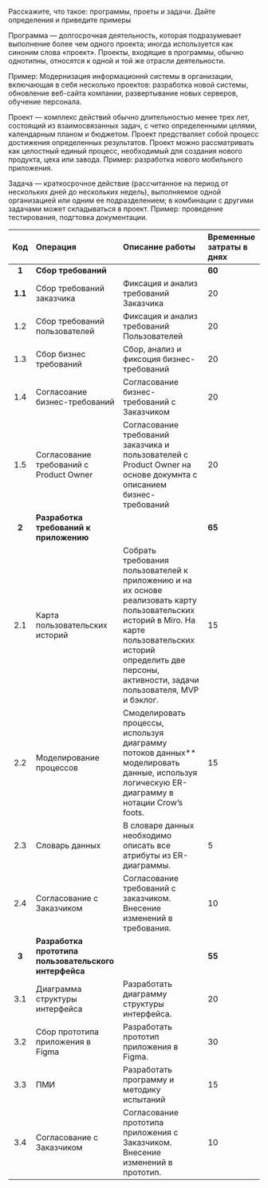 Расскажите, что такое: программы, проеты и задачи. Дайте определения и приведите примеры

Программа — долгосрочная деятельность, которая подразумевает выполнение более чем одного проекта; иногда используется как синоним слова «проект». Проекты, входящие в программы, обычно однотипны, относятся к одной и той же отрасли деятельности.

Пример: Модернизация информационнй системы в организации, включающая в себя несколько проектов: разработка новой системы, обновление веб-сайта компании, развертывание новых серверов, обучение персонала. 

Проект — комплекс действий обычно длительностью менее трех лет, состоящий из взаимосвязанных задач, с четко определенными целями, календарным планом и бюджетом.
Проект предстваляет собой процесс достижения определенных результатов. Проект можно рассматривать как целостный единый процесс, необходимый для создания нового продукта, цеха или завода.
Пример: разработка нового мобильного приложения. 
 
Задача — краткосрочное действие (рассчитанное на период от нескольких дней до нескольких недель), выполняемое одной организацией или одним ее подразделением; в 
комбинации с другими задачами может складываться в проект.
Пример:  проведение тестирования, подгтовка документации.

|**Код**|**Операция**|**Описание работы**|**Временные затраты в днях**|
| :-: | :- | :- | :- |
|**1**|**Сбор требований**||**60**|
|**1.1**|Сбор требований заказчика|Фиксация и анализ требований Заказчика|20|
|1\.2|Сбор требований пользователей|Фиксация и анализ требований Пользователей|20|
|1\.3|Сбор бизнес требований|Сбор, анализ и фиксоция бизнес-требований |20|
|1\.4|Согласоание бизнес-требований|Согласование бизнес-требований с Заказчиком |20|
|1\.5|Согласование требований с Product Owner|Согласование требований заказчика и пользователей с Product Owner на основе докумнта с описанием бизнес-требований |20|
|**2**|**Разработка требований к приложению**||**65**|
|2\.1|Карта пользовательских историй|Собрать требования пользователей к<br>приложению и на их основе реализовать карту пользовательских историй в Miro. На карте пользовательских историй определить две персоны, активности, задачи пользователя, MVP и бэклог.|15|
|2\.2|Моделирование процессов|Смоделировать процессы, используя диаграмму потоков данных** моделировать данные, используя логическую ER-диаграмму в нотации Crow’s foots.|15|
|2\.3|Словарь данных|В словаре данных необходимо описать все атрибуты из ER-диаграммы.|5|
|2\.4|Согласование с Заказчиком|Согласование требований с заказчиком. Внесение изменений в требования.|10|
|**3**|**Разработка прототипа пользовательского интерфейса**||**55**|
|3\.1|Диаграмма структуры интерфейса|Разработать диаграмму структуры интерфейса.|20|
|3\.2|Сбор прототипа приложения в Figma|Разработать прототип приложения в Figma.|30|
|3\.3|ПМИ|Разработать программу и методику испытаний |15|
|3\.4|Согласование с Заказчиком|Согласование прототипа приложения с Заказчиком. Внесение изменений в прототип.|10|

